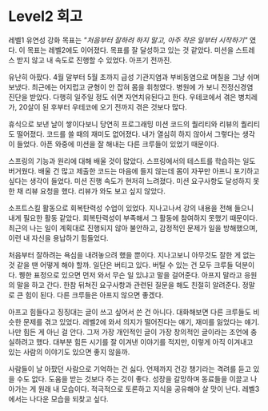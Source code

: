 # Level2 회고


레벨1 유연성 강화 목표는 *"처음부터 잘하려 하지 말고, 아주 작은 일부터 시작하기"* 였다. 이 목표는 레벨2에도 이어졌다. 목표를 잘 달성하고 있는 것 같았다. 미션을 스트레스 받지 않고 내 속도로 진행할 수 있었다. 아프기 전까진.

유난히 아팠다. 4월 말부터 5월 초까지 급성 기관지염과 부비동염으로 며칠을 그냥 쉬며 보냈다. 최근에는 어지럽고 균형이 안 잡혀 몸을 휘청였다. 병원에 가 보니 전정신경염 진단을 받았다. 다행히 일주일 정도 쉬면 자연치유된다고 한다. 우테코에서 겪은 병치레가, 20살이 된 후부터 우테코에 오기 전까지 겪은 것보다 많다. 

휴식으로 보낸 날이 쌓이다보니 당연히 프로그래밍 미션 코드의 퀄리티와 리뷰의 퀄리티도 떨어졌다. 코드를 쓸 때의 재미도 없어졌다. 내가 열심히 하지 않아서 그렇다는 생각이 들었다. 아픈 와중에 미션을 잘 해내는 다른 크루들이 있었기 때문이다. 

스프링의 기능과 원리에 대해 배울 것이 많았다. 스프링에서의 테스트를 학습하는 일도 버거웠다. 배울 건 많고 제출한 코드는 마음에 들지 않는데 몸이 자꾸만 아프니 포기하고 싶다는 생각이 들었다. 미션 진행 속도가 현저히 느려졌다. 미션 요구사항도 달성하지 못한 채 리뷰 요청을 했다. 리뷰가 와도 보고 싶지 않았다. 

소프트스킬 활동으로 회복탄력성 수업이 있었다. 지나고나서 강의 내용을 전해 들으니 내게 필요한 활동 같았다. 회복탄력성이 부족해서 그 활동에 참여하지 못했기 때문이다. 최근의 나는 일이 계획대로 진행되지 않아 불안하고, 감정적인 문제가 일을 방해했으며, 이런 내 자신을 용납하기 힘들었다.

처음부터 잘하려는 욕심을 내려놓으려 했을 뿐이다. 지나고보니 아무것도 잘한 게 없는 것 같을 땐 어떻게 해야 할까. 일단은 버티고 있다. 버틸 수 있는 건 모두 크루들 덕분이다. 퀭한 표정으로 있으면 먼저 와서 무슨 일 있냐고 말을 걸어준다. 아프지 말라고 응원의 말을 하고 간다. 한참 뒤쳐진 요구사항과 관련된 질문을 해도 친절히 알려준다. 정말로 큰 힘이 된다. 다른 크루들은 아프지 않으면 좋겠다. 

아프고 힘들다고 징징대는 글이 쓰고 싶어서 쓴 건 아니다. 대화해보면 다른 크루들도 비슷한 문제를 겪고 있었다. 레벨2에 와서 의지가 떨어진다는 얘기, 재미를 잃었다는 얘기. 나만 힘든 게 아닌 걸 안다. 그저 가장 개인적인 글이 가장 창의적인 글이라는 조언에 충실하려고 했다. 대부분 힘든 시기를 잘 이겨낸 이야기를 적지만, 이렇게 아직 이겨내고 있는 사람의 이야기도 있으면 좋지 않을까.

사람들이 날 아팠던 사람으로 기억하는 건 싫다. 언제까지 건강 챙기라는 격려를 듣고 있을 수도 없다. 도움을 받는 것보다 주는 것이 좋다. 성장을 갈망하며 동료들을 이끌고 나아가는 게 원래 내 모습이다. 적극적으로 토론하고 지식을 공유해야 살 맛이 난다. 레벨3에서는 나다운 모습을 되찾고 싶다.   

